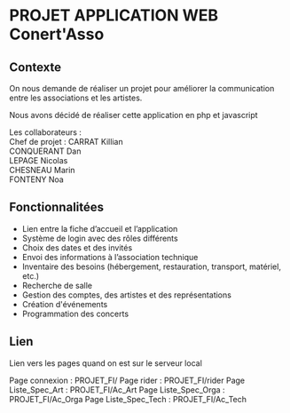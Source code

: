 # PROJET APPLICATION WEB Conert'Asso

## Contexte
On nous demande de réaliser un projet pour améliorer la communication entre les associations et les artistes.

Nous avons décidé de réaliser cette application en php et javascript

Les collaborateurs :  
Chef de projet : CARRAT Killian  
CONQUERANT Dan  
LEPAGE Nicolas  
CHESNEAU Marin  
FONTENY Noa  

## Fonctionnalitées

- Lien entre la fiche d’accueil et l’application
- Système de login avec des rôles différents
- Choix des dates et des invités
- Envoi des informations à l’association technique
- Inventaire des besoins (hébergement, restauration, transport, matériel, etc.)
- Recherche de salle
- Gestion des comptes, des artistes et des représentations
- Création d'événements
- Programmation des concerts



## Lien 
Lien vers les pages quand on est sur le serveur local

Page connexion : PROJET_FI/
Page rider : PROJET_FI/rider
Page Liste_Spec_Art : PROJET_FI/Ac_Art
Page Liste_Spec_Orga : PROJET_FI/Ac_Orga
Page Liste_Spec_Tech : PROJET_FI/Ac_Tech